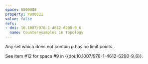 ```yaml
---
space: S000008
property: P000021
value: false
refs:
- doi: 10.1007/978-1-4612-6290-9_6
  name: Counterexamples in Topology
---
```


Any set which does not contain $p$ has no limit points.

See item #12 for space #9 in {{doi:10.1007/978-1-4612-6290-9_6}}.
